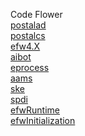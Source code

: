 Code Flower<br>
<a href="https://efwgrp.github.io/efw4_codeflower/postalad.html">postalad</a><br>
<a href="https://efwgrp.github.io/efw4_codeflower/postalcs.html">postalcs</a><br>
<a href="https://efwgrp.github.io/efw4_codeflower/efw4.X.html">efw4.X</a><br>
<a href="https://efwgrp.github.io/efw4_codeflower/aibot.html">aibot</a><br>
<a href="https://efwgrp.github.io/efw4_codeflower/eprocess.html">eprocess</a><br>
<a href="https://efwgrp.github.io/efw4_codeflower/aams.html">aams</a><br>
<a href="https://efwgrp.github.io/efw4_codeflower/ske.html">ske</a><br>
<a href="https://efwgrp.github.io/efw4_codeflower/spdi.html">spdi</a><br>
<a href="https://efwgrp.github.io/efw4_codeflower/efwRuntime.html">efwRuntime</a><br>
<a href="https://efwgrp.github.io/efw4_codeflower/efwInitialization.html">efwInitialization</a><br>
